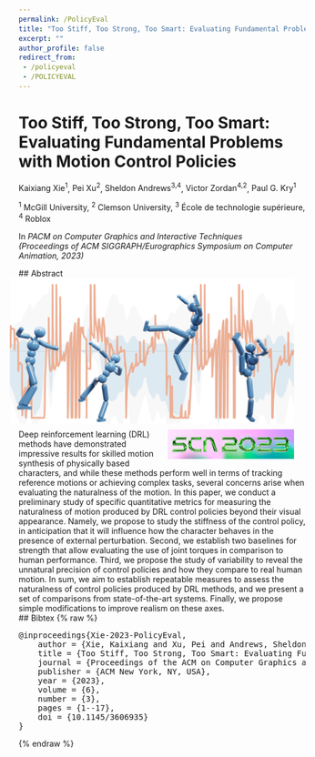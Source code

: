 ```yaml
---
permalink: /PolicyEval
title: "Too Stiff, Too Strong, Too Smart: Evaluating Fundamental Problems with Motion Control Policies"
excerpt: ""
author_profile: false
redirect_from: 
 - /policyeval
 - /POLICYEVAL
--- 
```


<style>
    article.page {width:100%}
</style>

 

# Too Stiff, Too Strong, Too Smart: Evaluating Fundamental Problems with Motion Control Policies

<p class="author">
<span>Kaixiang Xie<sup>1</sup></span>,
<span>Pei Xu<sup>2</sup></span>,
<span>Sheldon Andrews<sup>3,4</sup></span>,
<span>Victor Zordan<sup>4,2</sup></span>,
<span>Paul G. Kry<sup>1</sup></span>
</p>

<p class="affiliation">
<span><sup>1</sup> McGill University</span>,
<span><sup>2</sup> Clemson University</span>,
<span><sup>3</sup> École de technologie supérieure</span>,
<span><sup>4</sup> Roblox</span>
</p>

In _PACM on Computer Graphics and Interactive Techniques_<br />_(Proceedings of ACM SIGGRAPH/Eurographics Symposium on Computer Animation, 2023)_


<div class="m10"></div>
## Abstract
<div class="abstract">
<img src="projects/PolicyEval/teaser.png" style="width:500px;float:right;max-width:100%;padding:0 20px 10px 20px;clear:both" />
<img src="projects/PolicyEval/sca2023_small.png" style="float:right;max-width:100%;padding:0 20px 10px 20px;clear:both" />
Deep reinforcement learning (DRL) methods have demonstrated impressive results for skilled motion synthesis of physically based characters, and while these methods perform well in terms of tracking reference motions or achieving complex tasks, several concerns arise when evaluating the naturalness of the motion. In this paper, we conduct a preliminary study of specific quantitative metrics for measuring the naturalness of motion produced by DRL control policies beyond their visual appearance. Namely, we propose to study the stiffness of the control policy, in anticipation that it will influence how the character behaves in the presence of external perturbation. Second, we establish two baselines for strength that allow evaluating the use of joint torques in comparison to human performance. Third, we propose the study of variability to reveal the unnatural precision of control policies and how they compare to real human motion. In sum, we aim to establish repeatable measures to assess the naturalness of control policies produced by DRL methods, and we present a set of comparisons from state-of-the-art systems. Finally, we propose simple modifications to improve realism on these axes.
</div>

<div class="m10"></div>
<a class="paper-link" href="https://doi.org/10.1145/3606935" title="Paper"></a>

<div class="m10"></div>
## Bibtex
{% raw %}<pre class="bibtex">
@inproceedings{Xie-2023-PolicyEval,
    author = {Xie, Kaixiang and Xu, Pei and Andrews, Sheldon and Zordan, Victor B and Kry, Paul G},
    title = {Too Stiff, Too Strong, Too Smart: Evaluating Fundamental Problems with Motion Control Policies},
    journal = {Proceedings of the ACM on Computer Graphics and Interactive Techniques},
    publisher = {ACM New York, NY, USA},
    year = {2023},
    volume = {6},
    number = {3},
    pages = {1--17},
    doi = {10.1145/3606935}
}
</pre>{% endraw %}

